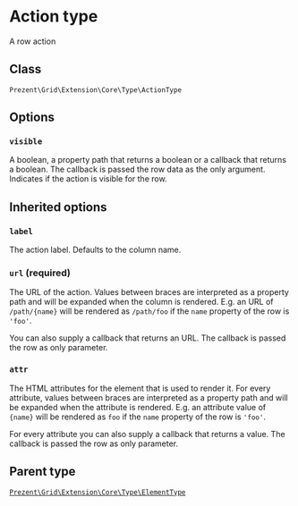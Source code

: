 Action type
===========

A row action

## Class

`Prezent\Grid\Extension\Core\Type\ActionType`

## Options

### `visible`

A boolean, a property path that returns a boolean or a callback that returns a boolean. The callback is passed
the row data as the only argument. Indicates if the action is visible for the row.

## Inherited options

### `label`

The action label. Defaults to the column name.

### `url` (required)

The URL of the action. Values between braces are interpreted
as a property path and will be expanded when the column is rendered. E.g. an URL of `/path/{name}` will
be rendered as `/path/foo` if the `name` property of the row is `'foo'`.

You can also supply a callback that returns an URL. The callback is passed the row as only parameter.

### `attr`

The HTML attributes for the element that is used to render it. For every attribute, values between braces
are interpreted as a property path and will be expanded when the attribute is rendered. E.g. an attribute value
of `{name}` will be rendered as `foo` if the `name` property of the row is `'foo'`.

For every attribute you can also supply a callback that returns a value. The callback is passed the row as only parameter.

## Parent type

[`Prezent\Grid\Extension\Core\Type\ElementType`](element.md)
